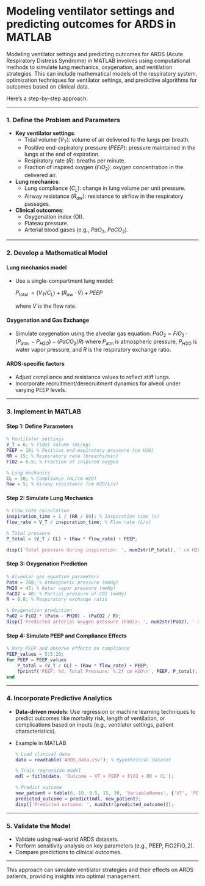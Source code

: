 # Modeling ventilator settings and predicting outcomes for ARDS in MATLAB

Modeling ventilator settings and predicting outcomes for ARDS (Acute Respiratory Distress Syndrome) in MATLAB involves using computational methods to simulate lung mechanics, oxygenation, and ventilation strategies. This can include mathematical models of the respiratory system, optimization techniques for ventilator settings, and predictive algorithms for outcomes based on clinical data.

Here’s a step-by-step approach:

------

### **1. Define the Problem and Parameters**

- **Key ventilator settings**:
  - Tidal volume ($V_T$): volume of air delivered to the lungs per breath.
  - Positive end-expiratory pressure ($PEEP$): pressure maintained in the lungs at the end of expiration.
  - Respiratory rate ($R$): breaths per minute.
  - Fraction of inspired oxygen ($FiO_2$): oxygen concentration in the delivered air.
- **Lung mechanics**:
  - Lung compliance ($C_L$): change in lung volume per unit pressure.
  - Airway resistance ($R_{aw}$): resistance to airflow in the respiratory passages.
- **Clinical outcomes**:
  - Oxygenation index (OI).
  - Plateau pressure.
  - Arterial blood gases (e.g., $PaO_2$, $PaCO_2$).

------

### **2. Develop a Mathematical Model**

#### **Lung mechanics model**

- Use a single-compartment lung model: 

  $P_{\text {total }}=\left(V_T / C_L\right)+\left(R_{a w} \cdot \dot{V}\right)+P E E P$

  where $\dot{V}$ is the flow rate.

#### **Oxygenation and Gas Exchange**

- Simulate oxygenation using the alveolar gas equation: $PaO _2= FiO _2 \cdot\left( P _{\text {atm }}- P _{ H 2 O }\right)-\left( PaCO _2 / R \right)$ where $P_{\text {atm }}$ is atmospheric pressure, $P_{ H 2 O }$ is water vapor pressure, and $R$ is the respiratory exchange ratio.

#### **ARDS-specific factors**

- Adjust compliance and resistance values to reflect stiff lungs.
- Incorporate recruitment/derecruitment dynamics for alveoli under varying PEEP levels.

------

### **3. Implement in MATLAB**

#### **Step 1: Define Parameters**

```matlab
% Ventilator settings
V_T = 6; % Tidal volume (mL/kg)
PEEP = 10; % Positive end-expiratory pressure (cm H2O)
RR = 15; % Respiratory rate (breaths/min)
FiO2 = 0.5; % Fraction of inspired oxygen

% Lung mechanics
CL = 30; % Compliance (mL/cm H2O)
Raw = 5; % Airway resistance (cm H2O/L/s)
```

#### **Step 2: Simulate Lung Mechanics**

```matlab
% Flow rate calculation
inspiration_time = 1 / (RR / 60); % Inspiration time (s)
flow_rate = V_T / inspiration_time; % Flow rate (L/s)

% Total pressure
P_total = (V_T / CL) + (Raw * flow_rate) + PEEP;

disp(['Total pressure during inspiration: ', num2str(P_total), ' cm H2O']);
```

#### **Step 3: Oxygenation Prediction**

```matlab
% Alveolar gas equation parameters
Patm = 760; % Atmospheric pressure (mmHg)
PH2O = 47; % Water vapor pressure (mmHg)
PaCO2 = 40; % Partial pressure of CO2 (mmHg)
R = 0.8; % Respiratory exchange ratio

% Oxygenation prediction
PaO2 = FiO2 * (Patm - PH2O) - (PaCO2 / R);
disp(['Predicted arterial oxygen pressure (PaO2): ', num2str(PaO2), ' mmHg']);
```

#### **Step 4: Simulate PEEP and Compliance Effects**

```matlab
% Vary PEEP and observe effects on compliance
PEEP_values = 5:5:20;
for PEEP = PEEP_values
    P_total = (V_T / CL) + (Raw * flow_rate) + PEEP;
    fprintf('PEEP: %d, Total Pressure: %.2f cm H2O\n', PEEP, P_total);
end
```

------

### **4. Incorporate Predictive Analytics**

- **Data-driven models**: Use regression or machine learning techniques to predict outcomes like mortality risk, length of ventilation, or complications based on inputs (e.g., ventilator settings, patient characteristics).

- Example in MATLAB

  ```matlab
  % Load clinical data
  data = readtable('ARDS_data.csv'); % Hypothetical dataset
  
  % Train regression model
  mdl = fitlm(data, 'Outcome ~ VT + PEEP + FiO2 + RR + CL');
  
  % Predict outcome
  new_patient = table(6, 10, 0.5, 15, 30, 'VariableNames', {'VT', 'PEEP', 'FiO2', 'RR', 'CL'});
  predicted_outcome = predict(mdl, new_patient);
  disp(['Predicted outcome: ', num2str(predicted_outcome)]);
  ```

------

### **5. Validate the Model**

- Validate using real-world ARDS datasets.
- Perform sensitivity analysis on key parameters (e.g., PEEP, FiO2FiO_2).
- Compare predictions to clinical outcomes.

------

This approach can simulate ventilator strategies and their effects on ARDS patients, providing insights into optimal management.